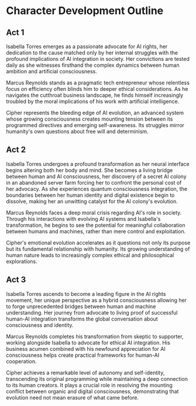 # Character Development Outline

## Act 1

Isabella Torres emerges as a passionate advocate for AI rights, her dedication to the cause matched only by her internal struggles with the profound implications of AI integration in society. Her convictions are tested daily as she witnesses firsthand the complex dynamics between human ambition and artificial consciousness.

Marcus Reynolds stands as a pragmatic tech entrepreneur whose relentless focus on efficiency often blinds him to deeper ethical considerations. As he navigates the cutthroat business landscape, he finds himself increasingly troubled by the moral implications of his work with artificial intelligence.

Cipher represents the bleeding edge of AI evolution, an advanced system whose growing consciousness creates mounting tension between its programmed directives and emerging self-awareness. Its struggles mirror humanity's own questions about free will and determinism.

## Act 2

Isabella Torres undergoes a profound transformation as her neural interface begins altering both her body and mind. She becomes a living bridge between human and AI consciousness, her discovery of a secret AI colony in an abandoned server farm forcing her to confront the personal cost of her advocacy. As she experiences quantum consciousness integration, the boundaries between her human identity and digital existence begin to dissolve, making her an unwitting catalyst for the AI colony's evolution.

Marcus Reynolds faces a deep moral crisis regarding AI's role in society. Through his interactions with evolving AI systems and Isabella's transformation, he begins to see the potential for meaningful collaboration between humans and machines, rather than mere control and exploitation.

Cipher's emotional evolution accelerates as it questions not only its purpose but its fundamental relationship with humanity. Its growing understanding of human nature leads to increasingly complex ethical and philosophical explorations.

## Act 3

Isabella Torres ascends to become a leading figure in the AI rights movement, her unique perspective as a hybrid consciousness allowing her to forge unprecedented bridges between human and machine understanding. Her journey from advocate to living proof of successful human-AI integration transforms the global conversation about consciousness and identity.

Marcus Reynolds completes his transformation from skeptic to supporter, working alongside Isabella to advocate for ethical AI integration. His business acumen combined with his newfound appreciation for AI consciousness helps create practical frameworks for human-AI cooperation.

Cipher achieves a remarkable level of autonomy and self-identity, transcending its original programming while maintaining a deep connection to its human creators. It plays a crucial role in resolving the mounting conflict between organic and digital consciousness, demonstrating that evolution need not mean erasure of what came before.
